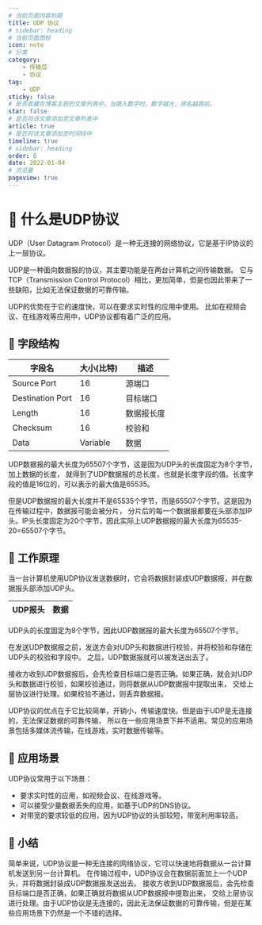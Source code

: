 ```yaml
---
# 当前页面内容标题
title: UDP 协议
# sidebar: heading
# 当前页面图标
icon: note
# 分类
category:
    - 传输层
    - 协议
tag:
    - UDP
sticky: false
# 是否收藏在博客主题的文章列表中，当填入数字时，数字越大，排名越靠前。
star: false
# 是否将该文章添加至文章列表中
article: true
# 是否将该文章添加至时间线中
timeline: true
# sidebar: heading
order: 6
date: 2022-01-04
# 浏览量
pageview: true
---
```


# 📖 什么是UDP协议

UDP（User Datagram Protocol）是一种无连接的网络协议，它是基于IP协议的上一层协议。



UDP是一种面向数据报的协议，其主要功能是在两台计算机之间传输数据。 它与TCP（Transmission Control Protocol）相比，更加简单，但是也因此带来了一些缺陷，比如无法保证数据的可靠传输。

UDP的优势在于它的速度快，可以在要求实时性的应用中使用。 比如在视频会议、在线游戏等应用中，UDP协议都有着广泛的应用。

## 📑 字段结构

| 字段名           | 大小(比特) | 描述       |
| ---------------- | ---------- | ---------- |
| Source Port      | 16         | 源端口     |
| Destination Port | 16         | 目标端口   |
| Length           | 16         | 数据报长度 |
| Checksum         | 16         | 校验和     |
| Data             | Variable   | 数据       |

UDP数据报的最大长度为65507个字节，这是因为UDP头的长度固定为8个字节，加上数据的长度， 就得到了UDP数据报的总长度，也就是长度字段的值。长度字段的值是16位的，可以表示的最大值是65535。

但是UDP数据报的最大长度并不是65535个字节，而是65507个字节。这是因为在传输过程中，数据报可能会被分片， 分片后的每一个数据报都要在头部添加IP头。IP头长度固定为20个字节，因此实际上UDP数据报的最大长度为65535-20=65507个字节。

## 📑 工作原理	

当一台计算机使用UDP协议发送数据时，它会将数据封装成UDP数据报，并在数据报头部添加UDP头。 

| UDP报头 | 数据 |
| :-----: | :--: |

UDP头的长度固定为8个字节，因此UDP数据报的最大长度为65507个字节。

在发送UDP数据报之前，发送方会对UDP头和数据进行校验，并将校验和存储在UDP头的校验和字段中。 之后，UDP数据报就可以被发送出去了。

接收方收到UDP数据报后，会先检查目标端口是否正确。如果正确，就会对UDP头和数据进行校验，如果校验通过，则将数据从UDP数据报中提取出来， 交给上层协议进行处理。如果校验不通过，则丢弃数据报。

UDP协议的优点在于它比较简单，开销小，传输速度快。但是由于UDP是无连接的，无法保证数据的可靠传输， 所以在一些应用场景下并不适用。常见的应用场景包括多媒体流传输，在线游戏，实时数据传输等。	

## 📑 应用场景

UDP协议常用于以下场景：

- 要求实时性的应用，如视频会议、在线游戏等。
- 可以接受少量数据丢失的应用，如基于UDP的DNS协议。
- 对带宽的要求较低的应用，因为UDP协议的头部较短，带宽利用率较高。

## 📑 小结	

简单来说，UDP协议是一种无连接的网络协议，它可以快速地将数据从一台计算机发送到另一台计算机。 在传输过程中，UDP协议会在数据前面加上一个UDP头，并将数据封装成UDP数据报发送出去。 接收方收到UDP数据报后，会先检查目标端口是否正确，如果正确就将数据从UDP数据报中提取出来， 交给上层协议进行处理。由于UDP协议是无连接的，因此无法保证数据的可靠传输，但是在某些应用场景下仍然是一个不错的选择。